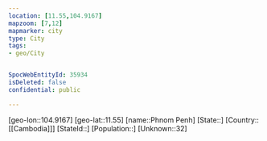 ```yaml
---
location: [11.55,104.9167]
mapzoom: [7,12] 
mapmarker: city 
type: City
tags:
- geo/City


SpocWebEntityId: 35934
isDeleted: false
confidential: public

---
```

[geo-lon::104.9167]
[geo-lat::11.55]
[name::Phnom Penh]
[State::]
[Country::[[Cambodia]]]
[StateId::]
[Population::]
[Unknown::32]

